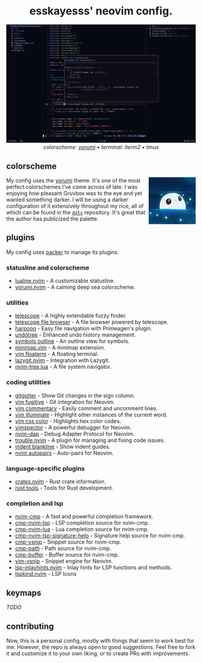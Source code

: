 <h1 align="center">
  esskayesss' neovim config.
</h1>

<p align="center">
  <img src="res/version2.x_1.png">
  <br>
  <i>colorscheme: <a href="https://github.com/yorumicolors/yorumi.nvim">yorumi</a> • terminal: iterm2 • tmux</i>
</p>

## colorscheme

<div>
  <img src="https://github.com/yorumicolors/.github/blob/main/res/seal_sots.gif?raw=true" align="right" width="125px">
  <p>
    My config uses the  <a href="https://github.com/yorumicolors/yorumi.nvim">yorumi</a> theme. It's one of the most perfect colorschemes I've come across of late.
    I was enjoying how pleasant Gruvbox was to the eye and yet wanted something darker. I will be using a darker configuration of it extensively throughout my rice, all of which can be 
    found in the <a href="https://github.com/esskayesss/dots"> <code>dots</code></a> repository. It's great that the author has publicized the palette.
  </p>
</div>

## plugins

My config uses [packer](https://github.com/wbthomason/packer.nvim) to manage its plugins.

### statusline and colorscheme
- [lualine.nvim](https://github.com/nvim-lualine/lualine.nvim) - A customizable statusline.
- [yorumi.nvim](https://github.com/yorumicolors/yorumi.nvim) - A calming deep sea colorscheme.

### utilities
- [telescope](https://github.com/nvim-telescope/telescope.nvim) - A highly extendable fuzzy finder.
- [telescope file browser](https://github.com/nvim-telescope/telescope-file-browser.nvim) - A file browser powered by telescope.
- [harpoon](https://github.com/theprimeagen/harpoon) - Easy file navigation with Primeagen's plugin.
- [undotree](https://github.com/mbbill/undotree) - Enhanced undo history management.
- [symbols outline](https://github.com/simrat39/symbols-outline.nvim) - An outline view for symbols.
- [minimap.vim](https://github.com/wfxr/minimap.vim) - A minimap extension.
- [vim floaterm](https://github.com/voldikss/vim-floaterm) - A floating terminal.
- [lazygit.nvim](https://github.com/kdheepak/lazygit.nvim) - Integration with Lazygit.
- [nvim-tree.lua](https://github.com/nvim-tree/nvim-tree.lua) - A file system navigator.

### coding utilities
- [gitgutter](https://github.com/airblade/vim-gitgutter) - Show Git changes in the sign column.
- [vim fugitive](https://github.com/tpope/vim-fugitive) - Git integration for Neovim.
- [vim commentary](https://github.com/tpope/vim-commentary) - Easily comment and uncomment lines.
- [vim illuminate](https://github.com/RRethy/vim-illuminate) - Highlight other instances of the current word.
- [vim css color](https://github.com/ap/vim-css-color) - Highlights hex color codes.
- [vimspector](https://github.com/puremourning/vimspector) - A powerful debugger for Neovim.
- [nvim-dap](https://github.com/mfussenegger/nvim-dap) - Debug Adapter Protocol for Neovim.
- [trouble.nvim](https://github.com/folke/trouble.nvim) - A plugin for managing and fixing code issues.
- [indent blankline](https://github.com/lukas-reineke/indent-blankline.nvim) - Show indent guides.
- [nvim autopairs](https://github.com/windwp/nvim-autopairs) - Auto-pairs for Neovim.

### language-specific plugins
- [crates.nvim](https://github.com/saecki/crates.nvim) - Rust crate information.
- [rust tools](https://github.com/simrat39/rust-tools.nvim) - Tools for Rust development.

### completion and lsp
- [nvim-cmp](https://github.com/hrsh7th/nvim-cmp) - A fast and powerful completion framework.
- [cmp-nvim-lsp](https://github.com/hrsh7th/cmp-nvim-lsp) - LSP completion source for nvim-cmp.
- [cmp-nvim-lua](https://github.com/hrsh7th/cmp-nvim-lua) - Lua completion source for nvim-cmp.
- [cmp-nvim-lsp-signature-help](https://github.com/hrsh7th/cmp-nvim-lsp-signature-help) - Signature help source for nvim-cmp.
- [cmp-vsnip](https://github.com/hrsh7th/cmp-vsnip) - Snippet source for nvim-cmp.
- [cmp-path](https://github.com/hrsh7th/cmp-path) - Path source for nvim-cmp.
- [cmp-buffer](https://github.com/hrsh7th/cmp-buffer) - Buffer source for nvim-cmp.
- [vim-vsnip](https://github.com/hrsh7th/vim-vsnip) - Snippet engine for Neovim.
- [lsp-inlayhints.nvim](https://github.com/lvimuser/lsp-inlayhints.nvim) - Inlay hints for LSP functions and methods.
- [lspkind.nvim](https://github.com/onsails/lspkind.nvim) - LSP Icons

## keymaps

*TODO*


## contributing

Now, this is a personal config, mostly with things that seem to work best for me. However, the repo is always open to good suggestions. 
Feel free to fork it and customize it to your own liking, or to create PRs with improvements.
